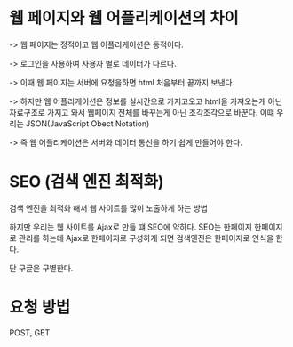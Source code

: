 # 웹 페이지와 웹 어플리케이션의 차이

-> 웹 페이지는 정적이고 웹 어플리케이션은 동적이다.

-> 로그인을 사용하여 사용자 별로 데이터가 다르다.

-> 이때 웹 페이지는 서버에 요청을하면 html 처음부터 끝까지 보낸다.

-> 하지만 웹 어플리케이션은 정보를 실시간으로 가지고오고 html을 가져오는게 아닌 자료구조로 가지고 와서 웹페이지 전체를 바꾸는게 아닌 조각조각으로 바꾼다. 이떄 우리는 JSON(JavaScript Obect Notation)

-> 즉 웹 어플리케이션은 서버와 데이터 통신을 하기 쉽게 만들어야 한다.



# SEO (검색 엔진 최적화)

검색 엔진을 최적화 해서 웹 사이트를 많이 노출하게 하는 방법

하지만 우리는 웹 사이트를 Ajax로 만들 떄 SEO에 약하다. SEO는 한페이지 한페이지로 관리를 하는데 Ajax로 한페이지로 구성하게 되면  검색엔진은 한페이지로 인식을 한다.

단 구글은 구별한다.



# 요청 방법

POST, GET